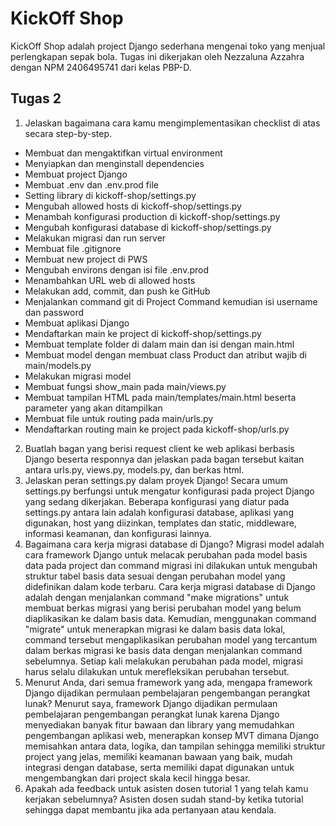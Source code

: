 # KickOff Shop

KickOff Shop adalah project Django sederhana mengenai toko yang menjual perlengkapan sepak bola. Tugas ini dikerjakan oleh Nezzaluna Azzahra dengan NPM 2406495741 dari kelas PBP-D.

## Tugas 2

1. Jelaskan bagaimana cara kamu mengimplementasikan checklist di atas secara step-by-step.

- Membuat dan mengaktifkan virtual environment
- Menyiapkan dan menginstall dependencies
- Membuat project Django
- Membuat .env dan .env.prod file
- Setting library di kickoff-shop/settings.py
- Mengubah allowed hosts di kickoff-shop/settings.py
- Menambah konfigurasi production di kickoff-shop/settings.py
- Mengubah konfigurasi database di kickoff-shop/settings.py
- Melakukan migrasi dan run server
- Membuat file .gitignore
- Membuat new project di PWS
- Mengubah environs dengan isi file .env.prod
- Menambahkan URL web di allowed hosts
- Melakukan add, commit, dan push ke GitHub
- Menjalankan command git di Project Command kemudian isi username dan password
- Membuat aplikasi Django
- Mendaftarkan main ke project di kickoff-shop/settings.py
- Membuat template folder di dalam main dan isi dengan main.html
- Membuat model dengan membuat class Product dan atribut wajib di main/models.py
- Melakukan migrasi model
- Membuat fungsi show_main pada main/views.py
- Membuat tampilan HTML pada main/templates/main.html beserta parameter yang akan ditampilkan
- Membuat file untuk routing pada main/urls.py
- Mendaftarkan routing main ke project pada kickoff-shop/urls.py

2. Buatlah bagan yang berisi request client ke web aplikasi berbasis Django beserta responnya dan jelaskan pada bagan tersebut kaitan antara urls.py, views.py, models.py, dan berkas html.
3. Jelaskan peran settings.py dalam proyek Django!
   Secara umum settings.py berfungsi untuk mengatur konfigurasi pada project Django yang sedang dikerjakan. Beberapa konfigurasi yang diatur pada settings.py antara lain adalah konfigurasi database, aplikasi yang digunakan, host yang diizinkan, templates dan static, middleware, informasi keamanan, dan konfigurasi lainnya.
4. Bagaimana cara kerja migrasi database di Django?
   Migrasi model adalah cara framework Django untuk melacak perubahan pada model basis data pada project dan command migrasi ini dilakukan untuk mengubah struktur tabel basis data sesuai dengan perubahan model yang didefinikan dalam kode terbaru. Cara kerja migrasi database di Django adalah dengan menjalankan command "make migrations" untuk membuat berkas migrasi yang berisi perubahan model yang belum diaplikasikan ke dalam basis data. Kemudian, menggunakan command "migrate" untuk menerapkan migrasi ke dalam basis data lokal, command tersebut mengaplikasikan perubahan model yang tercantum dalam berkas migrasi ke basis data dengan menjalankan command sebelumnya. Setiap kali melakukan perubahan pada model, migrasi harus selalu dilakukan untuk merefleksikan perubahan tersebut.
5. Menurut Anda, dari semua framework yang ada, mengapa framework Django dijadikan permulaan pembelajaran pengembangan perangkat lunak?
   Menurut saya, framework Django dijadikan permulaan pembelajaran pengembangan perangkat lunak karena Django menyediakan banyak fitur bawaan dan library yang memudahkan pengembangan aplikasi web, menerapkan konsep MVT dimana Django memisahkan antara data, logika, dan tampilan sehingga memiliki struktur project yang jelas, memiliki keamanan bawaan yang baik, mudah integrasi dengan database, serta memiliki dapat digunakan untuk mengembangkan dari project skala kecil hingga besar.
6. Apakah ada feedback untuk asisten dosen tutorial 1 yang telah kamu kerjakan sebelumnya?
   Asisten dosen sudah stand-by ketika tutorial sehingga dapat membantu jika ada pertanyaan atau kendala.
